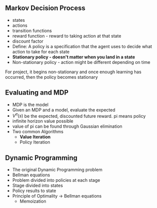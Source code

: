 ## Markov Decision Process
* states
* actions
* transition functions
* reward function - reward to taking action at that state
* discount factor
* Define: A policy is a specification that the agent uses to decide what action to take for each state
* **Stationary policy - doesn't matter when you land in a state**
* Non-stationary policy - action might be different depending on time

For project, it begins non-stationary and once enough learning has occurred, then the policy becomes stationary

## Evaluating and MDP
* MDP is the model
* Given an MDP and a model, evaluate the expected
* $V^\pi(s)$ be the expected, discounted future reward. pi means policy
* infinite horizon value possible
* value of pi can be found through Gaussian elimination
* Two common Algorithms
    * **Value Iteration**
    * Policy Iteration

## Dynamic Programming
* The original Dynamic Programming problem
* Bellman equations
* Problem divided into policies at each stage
* Stage divided into states
* Policy results to state
* Principle of Optimality -> Bellman equations
    * Memoization
